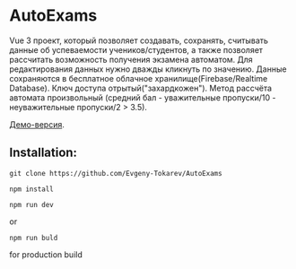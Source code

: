 # AutoExams
Vue 3 проект, который позволяет создавать, сохранять, считывать данные об успеваемости учеников/студентов, 
а также позволяет рассчитать возможность получения экзамена автоматом.
Для редактирования данных нужно дважды кликнуть по значению.
Данные сохраняются в бесплатное облачное хранилище(Firebase/Realtime Database). Ключ доступа отрытый("захардкожен").
Метод рассчёта автомата произвольный (средний бал - уважительные пропуски/10 - неуважительные пропуски/2 > 3.5).

 [Демо-версия](https://students-statistic.netlify.app/).

## Installation:
```
git clone https://github.com/Evgeny-Tokarev/AutoExams
```
```
npm install
```
```
npm run dev
 ```
 
or 
```
npm run buld 
```
for production build
